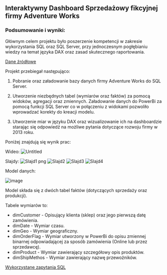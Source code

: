 
## Interaktywny Dashboard Sprzedażowy fikcyjnej firmy Adventure Works

### Podsumowanie i wyniki:

Głównym celem projektu było poszerzenie kompetencji w zakresie wykorzystania SQL oraz SQL Server, przy jednoczesnym pogłębianiu wiedzy na temat języka DAX oraz zasad skutecznego raportowania.

[Dane źródłowe](https://learn.microsoft.com/en-us/sql/samples/adventureworks-install-configure?view=sql-server-ver16&tabs=ssms) 


Projekt przebiegał następująco:

1. Pobranie oraz załadowanie bazy danych firmy Adventure Works do SQL Server.

2. Utworzenie niezbędnych tabel (wymiarów oraz faktów) za pomocą widoków, agregacji oraz zmiennych. Załadowanie danych do PowerBi za pomocą funkcji SQL Server co w połączeniu z widokami pozwoliło wprowadzać korekty do kreacji modelu.
   
3. Utworzenie miar w języku DAX oraz wizualizowanie ich na dashboardzie starając się odpowiedź na możliwe pytania dotyczące rozwoju firmy w 2013 roku.
   
Poniżej znajdują się wynik prac:

Wideo:
![Untitled](https://github.com/nor0509/portfolioPL/assets/167141010/522207a8-2b68-46b5-b1be-d0a7ecfa7a06)



Slajdy:
![Slajd1 png](https://github.com/nor0509/portfolioPL/assets/167141010/2a34b67a-b3ba-4652-ba5c-9e6382150229)
![Slajd2](https://github.com/nor0509/portfolioPL/assets/167141010/41aa638b-81e1-4d0f-a783-b4cd308283dc)
![Slajd3](https://github.com/nor0509/portfolioPL/assets/167141010/d6726c0f-ea80-4487-b5bc-0ffbce4213d1)
![Slajd4](https://github.com/nor0509/portfolioPL/assets/167141010/8fc426b3-f7ae-4514-ad58-fd4b0ace39ad)






Model danych:

![image](https://github.com/nor0509/portfolioPL/assets/167141010/8f6df7c8-af5c-431b-984b-cb72559378f3)

Model składa się z dwóch tabel faktów (dotyczących sprzedaży oraz produkcji). 

Tabele wymiarów to:
- dimCustomer - Opisujący klienta (sklep) oraz jego pierwszą datę zamówienia.
- dimDate - Wymiar czasu.
- dimGeo - Wymiar geograficzny.
- dimOrderFlag - Wymiar utworzony w PowerBi do opisu zmiennej binarnej odpowiadającej za sposób zamówienia (Online lub przez sprzedawcę).
- dimProduct - Wymiar zawierający szczegółowy opis produktów.
- dimShipMethos - Wymiar zawierający nazwę przewoźników.

[Wykorzystane zapytania SQL](https://github.com/nor0509/portfolioPL/blob/main/projekty/projekt2/DimCreation.sql)
